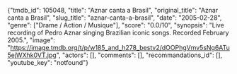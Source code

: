 {"tmdb_id": 105048, "title": "Aznar canta a Brasil", "original_title": "Aznar canta a Brasil", "slug_title": "aznar-canta-a-brasil", "date": "2005-02-28", "genre": ["Drame / Action / Musique"], "score": "0.0/10", "synopsis": "Live recording of Pedro Aznar singing Brazilian iconic songs. Recorded February 2005.", "image": "https://image.tmdb.org/t/p/w185_and_h278_bestv2/dOOPhgVmv5sNg6ATu5ejWXhk0VT.jpg", "actors": [], "comments": [], "recommandations_id": [], "youtube_key": "notfound"}